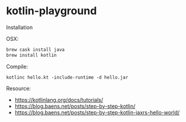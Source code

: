 # kotlin-playground


Installation

OSX:

```bash
brew cask install java
brew install kotlin
```

Compile:
```
kotlinc hello.kt -include-runtime -d hello.jar
```

Resource:

- https://kotlinlang.org/docs/tutorials/
- https://blog.baens.net/posts/step-by-step-kotlin/
- https://blog.baens.net/posts/step-by-step-kotlin-jaxrs-hello-world/
